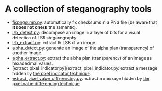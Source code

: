 # A collection of steganography tools

- [fixpngsump.py](fixpngsum.py): automatically fix checksums in a PNG file (be aware that **it does not check** the semantic).
- [lsb_detect.py](lsb_detect.py): decompose an image in a layer of bits for a visual detection of LSB steganography.
- [lsb_extract.py](lsb_extract.py): extract th LSB of an image.
- [alpha_detect.py](alpha_detect.py): generate an image of the alpha plan (transparency) of another image.
- [alpha_extract.py](alpha_extract.py): extract the alpha plan (transparency) of an image as hexadecimal values.
- [extract_pixel_indicator.py](extract_pixel_indicator.py: extract a message hidden by [the pixel indicator technique](https://www.semanticscholar.org/paper/Pixel-Indicator-Technique-for-RGB-Image-Gutub/b3cd1fd840c74427750b9e1ed1ebed7a8d629cbb?p2df).
- [extract_pixel_value_differencing.py](extract_pixel_value_differencing.py): extract a message hidden by [the pixel value differencing technique](https://people.cs.nctu.edu.tw/~whtsai/Journal%20Paper%20PDFs/Wu_&_Tsai_PRL_2003.pdf)